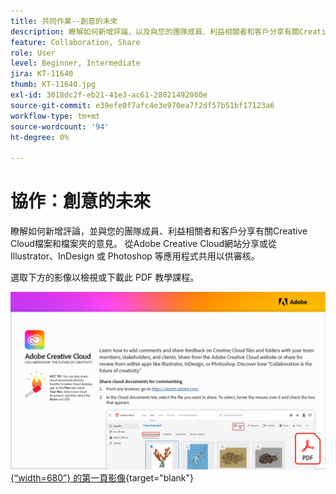 ```yaml
---
title: 共同作業--創意的未來
description: 瞭解如何新增評論，以及與您的團隊成員、利益相關者和客戶分享有關Creative Cloud檔案和資料夾的意見，以及從Adobe Fonts
feature: Collaboration, Share
role: User
level: Beginner, Intermediate
jira: KT-11640
thumb: KT-11640.jpg
exl-id: 3018dc2f-eb21-41e3-ac61-28021492080e
source-git-commit: e39efe0f7afc4e3e970ea7f2df57b51bf17123a6
workflow-type: tm+mt
source-wordcount: '94'
ht-degree: 0%

---
```


# 協作：創意的未來

瞭解如何新增評論，並與您的團隊成員、利益相關者和客戶分享有關Creative Cloud檔案和檔案夾的意見。 從Adobe Creative Cloud網站分享或從 Illustrator、InDesign 或 Photoshop 等應用程式共用以供審核。

選取下方的影像以檢視或下載此 PDF 教學課程。

[![教學課程](assets/Collaboration-The-Future-of-Creativity.png){“width=680”} 的第一頁影像](assets/Collaboration-The-Future-of-Creativity.pdf){target="blank"}
